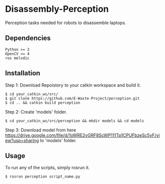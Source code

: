 # Disassembly-Perception
Perception tasks needed for robots to disassemble laptops.

## Dependencies
```
Python >= 3
OpenCV >= 4
ros melodic
```

## Installation
Step 1: Download Repoistory to your catkin workspace and build it.
```shell
$ cd your_catkin_ws/src/
$ git clone https://github.com/E-Waste-Project/perception.git
$ cd .. && catkin build perception
```
Step 2: Create 'models' folder.
```shell
$ cd your_catkin_ws/src/perception && mkdir models && cd models
```
Step 3: Download model from here https://drive.google.com/file/d/1oWRE2vGRF8ScWP111Tp1CPUFbzeSc5vF/view?usp=sharing to 'models' folder.

## Usage
To run any of the scripts, simply rosrun it.
```
$ rosrun perception script_name.py
```
